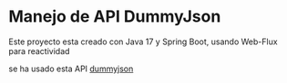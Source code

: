 # Manejo de API DummyJson

Este proyecto esta creado con Java 17 y Spring Boot, usando Web-Flux para reactividad

se ha usado esta API [dummyjson](https://dummyjson.com)
